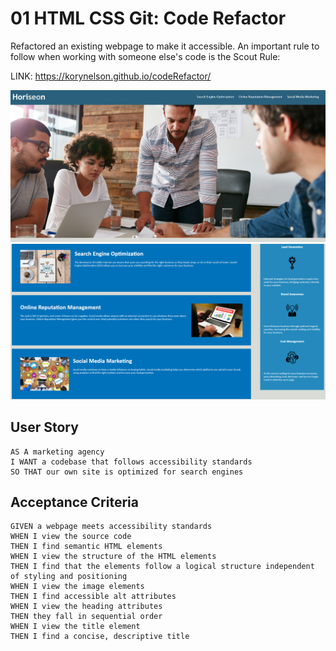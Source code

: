 # 01 HTML CSS Git: Code Refactor
Refactored an existing webpage to make it accessible. An important rule to follow when working with someone else's code is the Scout Rule:

LINK:
https://korynelson.github.io/codeRefactor/

![Image of Launched Website Header](/assets/images/websitePhoto1.PNG)
![Image of Launched Website Content](/assets/images/websitePhoto2.PNG)



## User Story

```
AS A marketing agency
I WANT a codebase that follows accessibility standards
SO THAT our own site is optimized for search engines
```

## Acceptance Criteria

```
GIVEN a webpage meets accessibility standards
WHEN I view the source code
THEN I find semantic HTML elements
WHEN I view the structure of the HTML elements
THEN I find that the elements follow a logical structure independent of styling and positioning
WHEN I view the image elements
THEN I find accessible alt attributes
WHEN I view the heading attributes
THEN they fall in sequential order
WHEN I view the title element
THEN I find a concise, descriptive title
```

